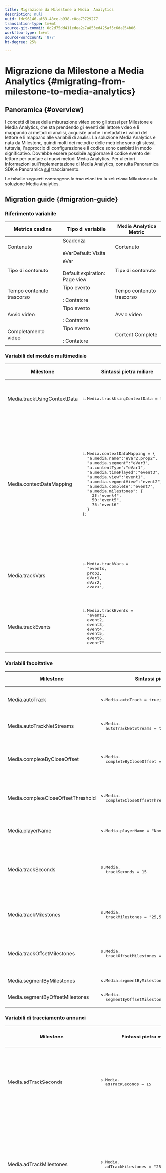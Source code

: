 ```yaml
---
title: Migrazione da Milestone a Media  Analytics
description: null
uuid: fdc96146-af63-48ce-b938-c0ca70729277
translation-type: tm+mt
source-git-commit: 0d2d75dd411edea2a7a853ed425af5c6da154b06
workflow-type: tm+mt
source-wordcount: '877'
ht-degree: 25%

---
```



# Migrazione da Milestone a Media  Analytics {#migrating-from-milestone-to-media-analytics}

## Panoramica {#overview}

I concetti di base della misurazione video sono gli stessi per Milestone e Media  Analytics, che sta prendendo gli eventi del lettore video e li mappando ai metodi di analisi, acquisite anche i metadati e i valori del lettore e li mappano alle variabili di analisi. La soluzione Media  Analytics è nata da Milestone, quindi molti dei metodi e delle metriche sono gli stessi, tuttavia, l&#39;approccio di configurazione e il codice sono cambiati in modo significativo. Dovrebbe essere possibile aggiornare il codice evento del lettore per puntare ai nuovi metodi Media  Analytics. Per ulteriori informazioni sull’implementazione di Media  Analytics, consulta Panoramica [](/help/sdk-implement/setup/setup-overview.md) SDK e Panoramica [sul](/help/sdk-implement/track-av-playback/track-core-overview.md) tracciamento.

Le tabelle seguenti contengono le traduzioni tra la soluzione Milestone e la soluzione Media  Analytics.

## Migration guide {#migration-guide}

### Riferimento variabile

| Metrica cardine | Tipo di variabile | Media  Analytics Metric |
| --- | --- | --- |
| Contenuto | Scadenza<br/><br/>eVarDefault: Visita | Contenuto |
| Tipo di contenuto | eVar<br/><br/> Default expiration: Page view | Tipo di contenuto |
| Tempo contenuto trascorso | Tipo evento<br/><br/> : Contatore | Tempo contenuto trascorso |
| Avvio video | Tipo evento<br/><br/> : Contatore | Avvio video |
| Completamento video | Tipo evento<br/><br/> : Contatore | Content Complete |

### Variabili del modulo multimediale

<table>
<thead>
<tr>
<th>Milestone
</th>
<th>Sintassi pietra miliare
</th>
<th>Media Analytics
</th>
<th>Sintassi Analytics  Media
</th>
</tr>
</thead>
<tbody>
<tr>
<td>
Media.trackUsingContextData
</td>
<td>
<pre>
s.Media.trackUsingContextData = true;
</pre>
</td>
<td>N/D
</td>
<td>Tutti i dati multimediali  Analytics vengono inviati solo utilizzando i dati contestuali.
</td>
</tr>
<tr>
<td>
Media.contextDataMapping
</td>
<td>
<pre>
s.Media.contextDataMapping = {
  "a.media.name":"eVar2,prop2",
  "a.media.segment":"eVar3",
  "a.contentType":"eVar1",
  "a.media.timePlayed":"event3",
  "a.media.view":"event1",
  "a.media.segmentView":"event2",
  "a.media.complete":"event7",
  "a.media.milestones": {
    25:"event4",
    50:"event5",
    75:"event6"
  }
};
</pre>
</td>
<td>N/D
</td>
<td>I dati contestuali di Analytics  Media vengono inseriti automaticamente nelle variabili memorizzate. Mappatura a eVar, prop ed eventi non più necessari all'interno del codice di implementazione. I clienti possono mappare i dati di contesto alle variabili utilizzando le regole di elaborazione.
</td>
</tr>
<tr>
<td>
Media.trackVars
</td>
<td>
<pre>
s.Media.trackVars = 
  "events,
  prop2,
  eVar1,
  eVar2,
  eVar3";
</pre>
</td>
<td>N/D
</td>
<td>Non è più necessario in quanto la mappatura avviene tramite variabili riservate e regole di elaborazione.
</td>
</tr>
<tr>
<td>
Media.trackEvents
</td>
<td>
<pre>
s.Media.trackEvents = 
  "event1,
  event2,
  event3,
  event4,
  event5,
  event6,
  event7"
</pre>
</td>
<td>N/D
</td>
<td>Non è più necessario in quanto la mappatura avviene tramite variabili riservate e regole di elaborazione.
</td>
</tr>
</tbody>
</table>

### Variabili facoltative

<table>
<thead>
<tr>
<th>Milestone
</th>
<th>Sintassi pietra miliare
</th>
<th>Media Analytics
</th>
<th>Sintassi Analytics  Media
</th>
</tr>
</thead>
<tbody>
<tr>
<td>
Media.autoTrack
</td>
<td>
<pre>
s.Media.autoTrack = true;
</pre>
</td>
<td>N/D
</td>
<td>Non vengono più fornite mappature di lettore preconfigurate.
</td>
</tr>
<tr>
<td>
Media.autoTrackNetStreams
</td>
<td>
<pre>
s.Media.
  autoTrackNetStreams = true
</pre>
</td>
<td>N/D
</td>
<td>Non vengono più fornite mappature di lettore preconfigurate.
</td>
</tr>
<tr>
<td>
Media.completeByCloseOffset
</td>
<td>
<pre>
s.Media.
  completeByCloseOffset = true
</pre>
</td>
<td>N/D
</td>
<td>Content Complete (Completo contenuto) supporta solo un indicatore di avanzamento del 100%.
</td>
</tr>
<tr>
<td>
Media.completeCloseOffsetThreshold
</td>
<td>
<pre>
s.Media.
  completeCloseOffsetThreshold = 1
</pre>
</td>
<td>N/D
</td>
<td>Content Complete (Completo contenuto) supporta solo un indicatore di avanzamento del 100%.
</td>
</tr>
<tr>
<td>
Media.playerName
</td>
<td>
<pre>
s.Media.playerName = "Nome lettore personalizzato"
</pre>
</td>
<td>
Chiave SDK: playerName; 
Chiave API: media.playerName
</td>
<td>
<pre>
MediaHeartbeatConfig.
  playerName
</pre>
</p>
</td>
</tr>
<tr>
<td>
Media.trackSeconds
</td>
<td>
<pre>
s.Media.
  trackSeconds = 15
</pre>
</td>
<td>N/D
</td>
<td>Media  Analytics è impostato su 10 secondi per i contenuti e 1 secondo per i contenuti. Non sono disponibili altre opzioni.
</td>
</tr>
<tr>
<td>
Media.trackMilestones
</td>
<td>
<pre>
s.Media.
  trackMilestones = "25,50,75";
</pre>
</td>
<td>N/D
</td>
<td>Media  Analytics tiene sempre traccia dei marcatori di avanzamento a 10%, 25%, 50%, 75%, 95%
</td>
</tr>
<tr>
<td>
Media.trackOffsetMilestones
</td>
<td>
<pre>
s.Media.
  trackOffsetMilestones = "20,40,60";
</pre>
</td>
<td>N/D
</td>
<td>Media  Analytics tiene sempre traccia dei marcatori di avanzamento a 10%, 25%, 50%, 75%, 95%
</td>
</tr>
<tr>
<td>
Media.segmentByMilestones
</td>
<td>
<pre>
s.Media.segmentByMilestones = true;
</pre>
</td>
<td>N/D
</td>
<td>La traccia automatica non è più disponibile
</td>
</tr>
<tr>
<td>
Media.segmentByOffsetMilestones
</td>
<td>
<pre>
s.Media.
  segmentByOffsetMilestones = true;
</pre>
</td>
<td>N/D
</td>
<td>La traccia automatica non è più disponibile
</td>
</tr>
</tbody>
</table>

### Variabili di tracciamento annunci

<table>
<thead>
<tr>
<th>Milestone
</th>
<th>Sintassi pietra miliare
</th>
<th>Media Analytics
</th>
<th>Sintassi Analytics  Media
</th>
</tr>
</thead>
<tbody>
<tr>
<td>
Media.adTrackSeconds
</td>
<td>
<pre>
s.Media.
  adTrackSeconds = 15
</pre>
</td>
<td>N/D
</td>
<td>Media  Analytics è impostato su 10 secondi per i contenuti e 1 secondo per i contenuti. Non sono disponibili altre opzioni.
</td>
</tr>
<tr>
<td>
Media.adTrackMilestones
</td>
<td>
<pre>
s.Media.
  adTrackMilestones = "25,50,75";
</pre>
</td>
<td>N/D
</td>
<td>Gli indicatori di avanzamento non sono forniti per impostazione predefinita per gli annunci. Metriche calcolate per creare marcatori di avanzamento annunci.
</td>
</tr>
<tr>
<td>
Media.adTrackOffsetMilestones
</td>
<td>
<pre>
s.Media.
  adTrackOffsetMilestones = "20,40,60";
</pre>
</td>
<td>N/D
</td>
<td>Per gli annunci  Media Analytics è impostato su 1 secondo. Non sono disponibili altre opzioni.
</td>
</tr>
<tr>
<td>
Media.adSegmentByMilestones
</td>
<td>
<pre>
s.Media.
  adSegmentByMilestones = true;
</pre>
</td>
<td>N/D
</td>
<td>La traccia automatica non è più disponibile
</td>
</tr>
<tr>
<td>
Media.adSegmentByOffsetMilestones
</td>
<td>
<pre>
s.Media.
  adSegmentByOffsetMilestones = true;
</pre>
</td>
<td>N/D
</td>
<td>La traccia automatica non è più disponibile
</td>
</tr>
</tbody>
</table>

### Metodi del modulo multimediale

<table>
<thead>
<tr>
<th>Milestone
</th>
<th>Sintassi pietra miliare
</th>
<th>Media Analytics
</th>
<th>Sintassi Analytics  Media
</th>
</tr>
</thead>
<tbody>
<tr>
<td>
Media.open
</td>
<td>
<pre>
s.Media.open(
  mediaName,
  mediaLength,
  mediaPlayerName)
</pre>
</td>
<td>
<pre>
trackSessionStart
</pre>
</td>
<td>
<pre>
trackSessionStart(
  mediaObject, 
  contextData)
</pre>
</td>
</tr>
<tr>
<td>
mediaName - (Obbligatorio) Il nome del video come desiderate venga visualizzato nei rapporti video.
</td>
<td>
<pre>
mediaName
</pre>
</td>
<td>
<pre>
nome
</pre>
</td>
<td>
<pre>
createMediaObject(
  name, 
  mediaId, 
  length, 
  streamType)
</pre>
</td>
</tr>
<tr>
<td>
mediaLength - (Obbligatorio) La lunghezza del video in secondi.
</td>
<td>
<pre>
mediaLength
</pre>
</td>
<td>
<pre>
length
</pre>
</td>
<td>
<pre>
createMediaObject(
  name, 
  mediaId, 
  length, 
  streamType)
</pre>
</td>
</tr>
<tr>
<td>
mediaPlayerName - (Obbligatorio) Il nome del lettore multimediale utilizzato per visualizzare il video, così come si desidera venga visualizzato nei rapporti video.
</td>
<td>
<pre>
mediaPlayerName
</pre>
</td>
<td>
<pre>
playerName
</pre>
</td>
<td>
<pre>
MediaHeartbeatConfig.
  playerName
</pre>
</td>
</tr>
<tr>
<td>
Media.openAd
</td>
<td>
<pre>
s.Media.openAd(
  name,
  length,
  playerName,
  parentName,
  parentPod,
  parentPodPosition,
  CPM)
</pre>
</td>
<td>
<pre>
trackEvent
</pre>
</td>
<td>
<pre>
mediaHeartbeat.trackEvent(
  MediaHeartbeat.
    Event.
    AdBreakStart, 
  adBreakObject);
...
trackEvent(
  MediaHeartbeat.
    Event.
    AdStart, 
  adObject, 
  adCustomMetadata);
</pre>
</td>
</tr>
<tr>
<td>
name - (Obbligatorio) Il nome o l'ID dell'annuncio.
</td>
<td>
<pre>
nome
</pre>
</td>
<td>
<pre>
nome
</pre>
</td>
<td>
<pre>
createAdObject(
  name, 
  adId, 
  position, 
  length)
</pre>
</td>
</tr>
<tr>
<td>
length(Obbligatorio) La lunghezza dell'annuncio.
</td>
<td>
<pre>
length
</pre>
</td>
<td>
<pre>
length
</pre>
</td>
<td>
<pre>
createAdObject(
  name, 
  adId, 
  position, 
  length)
</pre>
</td>
</tr>
<tr>
<td>
playerName - (Obbligatorio) Il nome del mediaplayer utilizzato per visualizzare l'annuncio.
</td>
<td>
<pre>
playerName
</pre>
</td>
<td>
<pre>
playerName
</pre>
</td>
<td>
<pre>
MediaHeartbeatConfig.
  playerName
</pre>
</td>
</tr>
<tr>
<td>
parentName - Il nome o l'ID del contenuto principale in cui l'annuncio è incorporato.
</td>
<td>
<pre>
parentName
</pre>
</td>
<td>N/D
</td>
<td>ereditato automaticamente
</td>
</tr>
<tr>
<td>
parentPod - La posizione nel contenuto principale in cui è stato riprodotto l'annuncio.
</td>
<td>
<pre>
parentPod
</pre>
</td>
<td>
<pre>
position
</pre>
</td>
<td>
<pre>
createAdBreakObject(
  name, 
  position, 
  startTime)
</pre>
</td>
</tr>
<tr>
<td>
parentPodPosition - La posizione all'interno del contenitore in cui viene riprodotto l'annuncio.
</td>
<td>
<pre>
parentPodPosition
</pre>
</td>
<td>
<pre>
position
</pre>
</td>
<td>
<pre>
createAdObject(
  name, 
  adId, 
  position, 
  length)
</pre>
</td>
</tr>
<tr>
<td>
CPMTil CPM o CPM crittografato (con il prefisso "~") che si applica a questa riproduzione.
</td>
<td>
<pre>
CPM
</pre>
</td>
<td>N/D
</td>
<td>Non disponibile per impostazione predefinita in Media  Analytics
</td>
</tr>
<tr>
<td>
Media.click
</td>
<td>
<pre>
s.Media.click( nome, offset)
</pre>
</td>
<td>N/D
</td>
<td>Utilizza una chiamata di analisi dei collegamenti personalizzata per tenere traccia dei clic
</td>
</tr>
<tr>
<td>
Media.close
</td>
<td>
<pre>
s.Media.close( mediaName)
</pre>
</td>
<td>
<pre>
trackSessionEnd
</pre>
</td>
<td>
<pre>
trackSessionEnd()
</pre>
</td>
</tr>
<tr>
<td>
Media.complete
</td>
<td>
<pre>
s.Media.complete(
  name,
  offset)
</pre>
</td>
<td>
<pre>
trackComplete
</pre>
</td>
<td>
<pre>
trackComplete()
</pre>
</td>
</tr>
<tr>
<td>
<pre>
Media.play
</pre>
</td>
<td>
<pre>
s.Media.play(
  name,
  offset,
  segmentNum,
  segment, 
  segmentLength)
</pre>
</td>
<td>
<pre>
trackPlay
</pre>
</td>
<td>
<pre>
trackPlay()
</pre>
</td>
</tr>
<tr>
<td>
<pre>
Media.stop
</pre>
</td>
<td>
<pre>
s.Media.stop( mediaName, mediaOffset)
</pre>
</td>
<td>
<pre>
trackPause
</pre>  oppure  
<pre>
trackEvent
</pre>
</td>
<td>
<pre>
trackPause()
</pre> 
 oppure 
<pre>
trackEvent(
  MediaHeartbeat.
  Event.
  SeekStart)
</pre>  oppure 
<pre>
trackEvent(
  MediaHeartbeat.
  Event.
  BufferStart);
</pre>
</td>
</tr>
<tr>
<td>
<pre>
Media.monitor
</pre>
</td>
<td>
<pre>
s.Media.monitor(s, media)
</pre>
</td>
<td>Utilizzare metadati personalizzati o standard per impostare ulteriori variabili
</td>
<td>
<pre>
var customVideoMetadata = 
{
  isUserLoggedIn: 
    "false",
  tvStation: 
    "Sample TV station",
  programmer: 
    "Sample programmer"
};
...
var standardVideoMetadata 
  = {};
standardVideoMetadata
  [MediaHeartbeat.
   VideoMetadataKeys.
   EPISODE] = 
  "Sample Episode";
standardVideoMetadata
  [MediaHeartbeat.
   VideoMetadataKeys.
   SHOW] = "Sample Show";
...
mediaObject.setValue(
  MediaHeartbeat.
  MediaObjectKey.
  StandardVideoMetadata, 
  standardVideoMetadata);
</pre>
</td>
</tr>
<tr>
<td>
<pre>
Media.track
</pre>
</td>
<td>
<pre>
s.Media.track( mediaName)
</pre>
</td>
<td>N/D
</td>
<td>La frequenza delle chiamate di tracciamento viene impostata automaticamente.
</td>
</tr>
</tbody>
</table>

